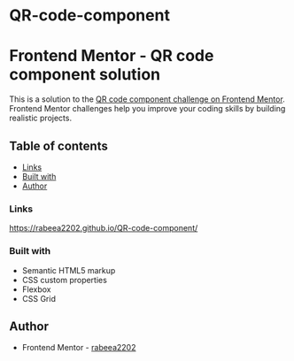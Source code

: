 # QR-code-component
# Frontend Mentor - QR code component solution

This is a solution to the [QR code component challenge on Frontend Mentor](https://www.frontendmentor.io/challenges/qr-code-component-iux_sIO_H). Frontend Mentor challenges help you improve your coding skills by building realistic projects. 

## Table of contents
  - [Links](#links)
  - [Built with](#built-with)
- [Author](#author)


### Links
https://rabeea2202.github.io/QR-code-component/

### Built with

- Semantic HTML5 markup
- CSS custom properties
- Flexbox
- CSS Grid

## Author
- Frontend Mentor - [rabeea2202](https://www.frontendmentor.io/profile/rabeea2202)
